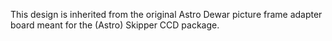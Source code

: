 This design is inherited from the original Astro Dewar picture frame adapter board meant for the (Astro) Skipper CCD package.
